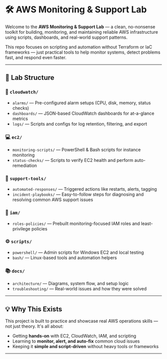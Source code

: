 # 🛠️ AWS Monitoring & Support Lab

Welcome to the **AWS Monitoring & Support Lab** — a clean, no-nonsense toolkit for building, monitoring, and maintaining reliable AWS infrastructure using scripts, dashboards, and real-world support patterns.

This repo focuses on scripting and automation without Terraform or IaC frameworks — just practical tools to help monitor systems, detect problems fast, and respond even faster.

---

## 📁 Lab Structure

### 🔔 `cloudwatch/`
- `alarms/` — Pre-configured alarm setups (CPU, disk, memory, status checks)
- `dashboards/` — JSON-based CloudWatch dashboards for at-a-glance metrics
- `logs/` — Scripts and configs for log retention, filtering, and export

### 💻 `ec2/`
- `monitoring-scripts/` — PowerShell & Bash scripts for instance monitoring
- `status-checks/` — Scripts to verify EC2 health and perform auto-remediation

### 🤖 `support-tools/`
- `automated-responses/` — Triggered actions like restarts, alerts, tagging
- `incident-playbooks/` — Easy-to-follow steps for diagnosing and resolving common AWS support issues

### 🔐 `iam/`
- `roles-policies/` — Prebuilt monitoring-focused IAM roles and least-privilege policies

### ⚙️ `scripts/`
- `powershell/` — Admin scripts for Windows EC2 and local testing
- `bash/` — Linux-based tools and automation helpers

### 📚 `docs/`
- `architecture/` — Diagrams, system flow, and setup logic
- `troubleshooting/` — Real-world issues and how they were solved

---

## 💡 Why This Exists

This project is built to practice and showcase real AWS operations skills — not just theory. It's all about:

- Getting **hands-on** with EC2, CloudWatch, IAM, and scripting
- Learning to **monitor, alert, and auto-fix** common cloud issues
- Keeping it **simple and script-driven** without heavy tools or frameworks

---

